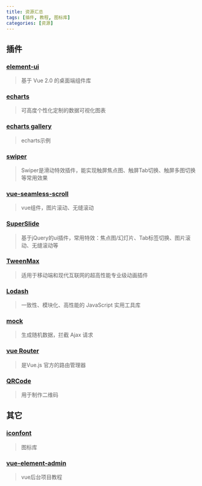 ```yaml
---
title: 资源汇总
tags: [插件, 教程, 图标库]
categories: [资源]
---
```

## 插件
### [element-ui](https://element.eleme.cn/#/zh-CN)
  > 基于 Vue 2.0 的桌面端组件库
### [echarts](https://www.echartsjs.com/zh/index.html)
  > 可高度个性化定制的数据可视化图表
### [echarts gallery](https://gallery.echartsjs.com/explore.html#sort=rank~timeframe=all~author=all)
  > echarts示例
### [swiper](https://www.swiper.com.cn/)
  > Swiper是滑动特效插件，能实现触屏焦点图、触屏Tab切换、触屏多图切换等常用效果
### [vue-seamless-scroll](https://chenxuan1993.gitee.io/component-document/index_prod#/component/seamless-default)
  > vue组件，图片滚动、无缝滚动
### [SuperSlide](http://www.superslide2.com/)
  > 基于jQuery的ui插件，常用特效：焦点图/幻灯片、Tab标签切换、图片滚动、无缝滚动等
### [TweenMax](https://www.tweenmax.com.cn/)
  > 适用于移动端和现代互联网的超高性能专业级动画插件
### [Lodash](https://www.lodashjs.com/)
  > 一致性、模块化、高性能的 JavaScript 实用工具库
### [mock](http://mockjs.com/)
  > 生成随机数据，拦截 Ajax 请求
### [vue Router](https://router.vuejs.org/zh/guide/#javascript)
  > 是Vue.js 官方的路由管理器
### [QRCode](https://www.npmjs.com/package/qrcodejs2)
  > 用于制作二维码
## 其它
### [iconfont](https://www.iconfont.cn/)
  > 图标库
### [vue-element-admin](https://juejin.im/post/59097cd7a22b9d0065fb61d2)
  > vue后台项目教程